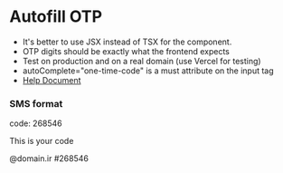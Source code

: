 
# Autofill OTP

- It's better to use JSX instead of TSX for the component.
- OTP digits should be exactly what the frontend expects
- Test on production and on a real domain (use Vercel for testing)
- autoComplete="one-time-code" is a must attribute on the input tag
- [Help Document](https://medium.com/@keshavachanna47/auto-fill-otps-like-a-pro-a-step-by-step-guide-4388cd37e419)

### SMS format
code: 268546

 This is your code

@domain.ir #268546
